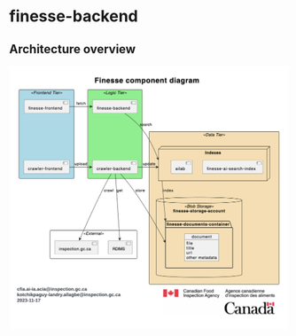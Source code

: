 # finesse-backend

## Architecture overview

![Alt text](docs/finesse-component-diagram.png "Finesse component diagram")

